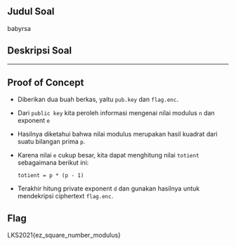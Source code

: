 ## Judul Soal
babyrsa

## Deskripsi Soal

> 

---
## Proof of Concept

- Diberikan dua buah berkas, yaitu `pub.key` dan `flag.enc`.
- Dari `public key` kita peroleh informasi mengenai nilai modulus `n` dan exponent `e`
- Hasilnya diketahui bahwa nilai modulus merupakan hasil kuadrat dari suatu bilangan prima `p`.
- Karena nilai `e` cukup besar, kita dapat menghitung nilai `totient` sebagaimana berikut ini:

    ```
    totient = p * (p - 1)
    ```
- Terakhir hitung private exponent `d` dan gunakan hasilnya untuk mendekripsi ciphertext `flag.enc`.


## Flag

LKS2021{ez_square_number_modulus}